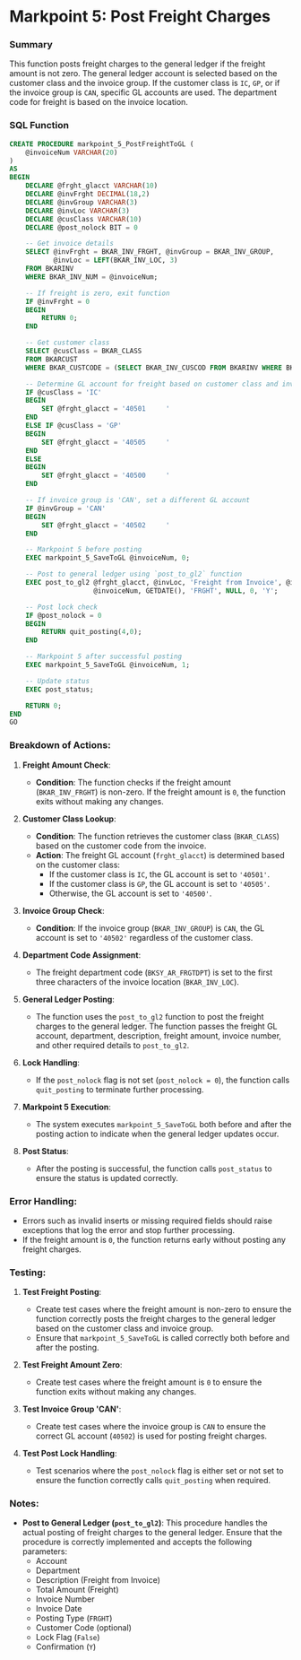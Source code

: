 # Markpoint 5: Post Freight Charges

 ### Summary
This function posts freight charges to the general ledger if the freight amount is not zero. The general ledger account is selected based on the customer class and the invoice group. If the customer class is `IC`, `GP`, or if the invoice group is `CAN`, specific GL accounts are used. The department code for freight is based on the invoice location.

### SQL Function

```sql
CREATE PROCEDURE markpoint_5_PostFreightToGL (
    @invoiceNum VARCHAR(20)
)
AS
BEGIN
    DECLARE @frght_glacct VARCHAR(10)
    DECLARE @invFrght DECIMAL(18,2)
    DECLARE @invGroup VARCHAR(3)
    DECLARE @invLoc VARCHAR(3)
    DECLARE @cusClass VARCHAR(10)
    DECLARE @post_nolock BIT = 0

    -- Get invoice details
    SELECT @invFrght = BKAR_INV_FRGHT, @invGroup = BKAR_INV_GROUP, 
           @invLoc = LEFT(BKAR_INV_LOC, 3)
    FROM BKARINV
    WHERE BKAR_INV_NUM = @invoiceNum;

    -- If freight is zero, exit function
    IF @invFrght = 0
    BEGIN
        RETURN 0;
    END

    -- Get customer class
    SELECT @cusClass = BKAR_CLASS
    FROM BKARCUST
    WHERE BKAR_CUSTCODE = (SELECT BKAR_INV_CUSCOD FROM BKARINV WHERE BKAR_INV_NUM = @invoiceNum);

    -- Determine GL account for freight based on customer class and invoice group
    IF @cusClass = 'IC'
    BEGIN
        SET @frght_glacct = '40501     '
    END
    ELSE IF @cusClass = 'GP'
    BEGIN
        SET @frght_glacct = '40505     '
    END
    ELSE
    BEGIN
        SET @frght_glacct = '40500     '
    END

    -- If invoice group is 'CAN', set a different GL account
    IF @invGroup = 'CAN'
    BEGIN
        SET @frght_glacct = '40502     '
    END

    -- Markpoint 5 before posting
    EXEC markpoint_5_SaveToGL @invoiceNum, 0;

    -- Post to general ledger using `post_to_gl2` function
    EXEC post_to_gl2 @frght_glacct, @invLoc, 'Freight from Invoice', @invFrght, 
                     @invoiceNum, GETDATE(), 'FRGHT', NULL, 0, 'Y';

    -- Post lock check
    IF @post_nolock = 0
    BEGIN
        RETURN quit_posting(4,0);
    END

    -- Markpoint 5 after successful posting
    EXEC markpoint_5_SaveToGL @invoiceNum, 1;

    -- Update status
    EXEC post_status;

    RETURN 0;
END
GO
```

### Breakdown of Actions:

1. **Freight Amount Check**:
   - **Condition**: The function checks if the freight amount (`BKAR_INV_FRGHT`) is non-zero. If the freight amount is `0`, the function exits without making any changes.

2. **Customer Class Lookup**:
   - **Condition**: The function retrieves the customer class (`BKAR_CLASS`) based on the customer code from the invoice.
   - **Action**: The freight GL account (`frght_glacct`) is determined based on the customer class:
     - If the customer class is `IC`, the GL account is set to `'40501'`.
     - If the customer class is `GP`, the GL account is set to `'40505'`.
     - Otherwise, the GL account is set to `'40500'`.

3. **Invoice Group Check**:
   - **Condition**: If the invoice group (`BKAR_INV_GROUP`) is `CAN`, the GL account is set to `'40502'` regardless of the customer class.

4. **Department Code Assignment**:
   - The freight department code (`BKSY_AR_FRGTDPT`) is set to the first three characters of the invoice location (`BKAR_INV_LOC`).

5. **General Ledger Posting**:
   - The function uses the `post_to_gl2` function to post the freight charges to the general ledger. The function passes the freight GL account, department, description, freight amount, invoice number, and other required details to `post_to_gl2`.

6. **Lock Handling**:
   - If the `post_nolock` flag is not set (`post_nolock = 0`), the function calls `quit_posting` to terminate further processing.

7. **Markpoint 5 Execution**:
   - The system executes `markpoint_5_SaveToGL` both before and after the posting action to indicate when the general ledger updates occur.

8. **Post Status**:
   - After the posting is successful, the function calls `post_status` to ensure the status is updated correctly.

### Error Handling:
- Errors such as invalid inserts or missing required fields should raise exceptions that log the error and stop further processing.
- If the freight amount is `0`, the function returns early without posting any freight charges.

### Testing:

1. **Test Freight Posting**:
   - Create test cases where the freight amount is non-zero to ensure the function correctly posts the freight charges to the general ledger based on the customer class and invoice group.
   - Ensure that `markpoint_5_SaveToGL` is called correctly both before and after the posting.

2. **Test Freight Amount Zero**:
   - Create test cases where the freight amount is `0` to ensure the function exits without making any changes.

3. **Test Invoice Group 'CAN'**:
   - Create test cases where the invoice group is `CAN` to ensure the correct GL account (`40502`) is used for posting freight charges.

4. **Test Post Lock Handling**:
   - Test scenarios where the `post_nolock` flag is either set or not set to ensure the function correctly calls `quit_posting` when required.

### Notes:
- **Post to General Ledger (`post_to_gl2`)**: This procedure handles the actual posting of freight charges to the general ledger. Ensure that the procedure is correctly implemented and accepts the following parameters:
  - Account
  - Department
  - Description (Freight from Invoice)
  - Total Amount (Freight)
  - Invoice Number
  - Invoice Date
  - Posting Type (`FRGHT`)
  - Customer Code (optional)
  - Lock Flag (`False`)
  - Confirmation (`Y`)
